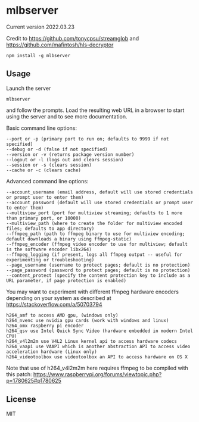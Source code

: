 # mlbserver

Current version 2022.03.23

Credit to https://github.com/tonycpsu/streamglob and https://github.com/mafintosh/hls-decryptor

```
npm install -g mlbserver
```

## Usage

Launch the server

```
mlbserver
```

and follow the prompts. Load the resulting web URL in a browser to start using the server and to see more documentation.

Basic command line options:

```
--port or -p (primary port to run on; defaults to 9999 if not specified)
--debug or -d (false if not specified)
--version or -v (returns package version number)
--logout or -l (logs out and clears session)
--session or -s (clears session)
--cache or -c (clears cache)
```

Advanced command line options:

```
--account_username (email address, default will use stored credentials or prompt user to enter them)
--account_password (default will use stored credentials or prompt user to enter them)
--multiview_port (port for multiview streaming; defaults to 1 more than primary port, or 10000)
--multiview_path (where to create the folder for multiview encoded files; defaults to app directory)
--ffmpeg_path (path to ffmpeg binary to use for multiview encoding; default downloads a binary using ffmpeg-static)
--ffmpeg_encoder (ffmpeg video encoder to use for multiview; default is the software encoder libx264)
--ffmpeg_logging (if present, logs all ffmpeg output -- useful for experimenting or troubleshooting)
--page_username (username to protect pages; default is no protection)
--page_password (password to protect pages; default is no protection)
--content_protect (specify the content protection key to include as a URL parameter, if page protection is enabled)
```

You may want to experiment with different ffmpeg hardware encoders depending on your system as described at https://stackoverflow.com/a/50703794

```
h264_amf to access AMD gpu, (windows only)
h264_nvenc use nvidia gpu cards (work with windows and linux)
h264_omx raspberry pi encoder
h264_qsv use Intel Quick Sync Video (hardware embedded in modern Intel CPU)
h264_v4l2m2m use V4L2 Linux kernel api to access hardware codecs
h264_vaapi use VAAPI which is another abstraction API to access video acceleration hardware (Linux only)
h264_videotoolbox use videotoolbox an API to access hardware on OS X
```

Note that use of h264_v4l2m2m here requires ffmpeg to be compiled with this patch: https://www.raspberrypi.org/forums/viewtopic.php?p=1780625#p1780625

## License

MIT
